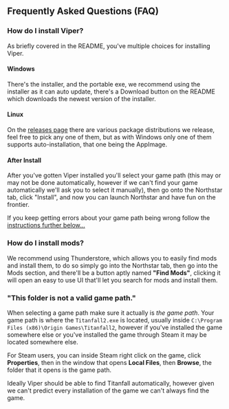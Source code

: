 ## Frequently Asked Questions (FAQ)

### How do I install Viper?

As briefly covered in the README, you've multiple choices for installing Viper.

#### Windows

There's the installer, and the portable exe, we recommend using the installer as it can auto update, there's a Download button on the README which downloads the newest version of the installer.

#### Linux

On the [releases page](https://github.com/0neGal/viper/releases/latest) there are various package distributions we release, feel free to pick any one of them, but as with Windows only one of them supports auto-installation, that one being the AppImage.

#### After Install

After you've gotten Viper installed you'll select your game path (this may or may not be done automatically, however if we can't find your game automatically we'll ask you to select it manually), then go onto the Northstar tab, click "Install", and now you can launch Northstar and have fun on the frontier.

If you keep getting errors about your game path being wrong follow the [instructions further below...](#this-folder-is-not-a-valid-game-path)

### How do I install mods?

We recommend using Thunderstore, which allows you to easily find mods and install them, to do so simply go into the Northstar tab, then go into the Mods section, and there'll be a button aptly named **"Find Mods"**, clicking it will open an easy to use UI that'll let you search for mods and install them.

### "This folder is not a valid game path."

When selecting a game path make sure it actually is *the game path*. Your game path is where the `Titanfall2.exe` is located, usually inside `C:\Program Files (x86)\Origin Games\Titanfall2`, however if you've installed the game somewhere else or you've installed the game through Steam it may be located somewhere else.

For Steam users, you can inside Steam right click on the game, click **Properties**, then in the window that opens **Local Files**, then **Browse**, the folder that it opens is the game path.

Ideally Viper should be able to find Titanfall automatically, however given we can't predict every installation of the game we can't always find the game.
